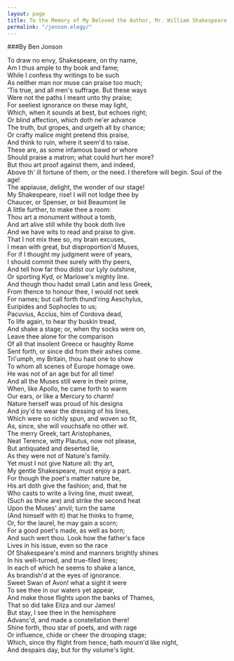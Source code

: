 ```yaml
---
layout: page
title: To the Memory of My Beloved the Author, Mr. William Shakespeare
permalink: "/jonson.elegy/"
---
```


###By Ben Jonson

To draw no envy, Shakespeare, on thy name, <br>
Am I thus ample to thy book and fame; <br>
While I confess thy writings to be such <br>
As neither man nor muse can praise too much; <br>
'Tis true, and all men's suffrage. But these ways <br>
Were not the paths I meant unto thy praise; <br>
For seeliest ignorance on these may light, <br>
Which, when it sounds at best, but echoes right; <br>
Or blind affection, which doth ne'er advance <br>
The truth, but gropes, and urgeth all by chance; <br>
Or crafty malice might pretend this praise, <br>
And think to ruin, where it seem'd to raise. <br>
These are, as some infamous bawd or whore <br>
Should praise a matron; what could hurt her more? <br>
But thou art proof against them, and indeed, <br>
Above th' ill fortune of them, or the need.
I therefore will begin. Soul of the age! <br>
The applause, delight, the wonder of our stage! <br>
My Shakespeare, rise! I will not lodge thee by <br>
Chaucer, or Spenser, or bid Beaumont lie <br>
A little further, to make thee a room: <br>
Thou art a monument without a tomb, <br>
And art alive still while thy book doth live <br>
And we have wits to read and praise to give. <br>
That I not mix thee so, my brain excuses, <br>
I mean with great, but disproportion'd Muses, <br>
For if I thought my judgment were of years, <br>
I should commit thee surely with thy peers, <br>
And tell how far thou didst our Lyly outshine, <br>
Or sporting Kyd, or Marlowe's mighty line. <br>
And though thou hadst small Latin and less Greek, <br>
From thence to honour thee, I would not seek <br>
For names; but call forth thund'ring Aeschylus, <br>
Euripides and Sophocles to us; <br>
Pacuvius, Accius, him of Cordova dead, <br>
To life again, to hear thy buskin tread, <br>
And shake a stage; or, when thy socks were on, <br>
Leave thee alone for the comparison <br>
Of all that insolent Greece or haughty Rome <br>
Sent forth, or since did from their ashes come. <br>
Tri'umph, my Britain, thou hast one to show <br>
To whom all scenes of Europe homage owe. <br>
He was not of an age but for all time! <br>
And all the Muses still were in their prime, <br>
When, like Apollo, he came forth to warm <br>
Our ears, or like a Mercury to charm! <br>
Nature herself was proud of his designs <br>
And joy'd to wear the dressing of his lines, <br>
Which were so richly spun, and woven so fit, <br>
As, since, she will vouchsafe no other wit. <br>
The merry Greek, tart Aristophanes, <br>
Neat Terence, witty Plautus, now not please, <br>
But antiquated and deserted lie, <br>
As they were not of Nature's family. <br>
Yet must I not give Nature all: thy art, <br>
My gentle Shakespeare, must enjoy a part. <br>
For though the poet's matter nature be, <br>
His art doth give the fashion; and, that he <br>
Who casts to write a living line, must sweat, <br>
(Such as thine are) and strike the second heat <br>
Upon the Muses' anvil; turn the same <br>
(And himself with it) that he thinks to frame, <br>
Or, for the laurel, he may gain a scorn; <br>
For a good poet's made, as well as born; <br>
And such wert thou. Look how the father's face <br>
Lives in his issue, even so the race <br>
Of Shakespeare's mind and manners brightly shines <br>
In his well-turned, and true-filed lines; <br>
In each of which he seems to shake a lance, <br>
As brandish'd at the eyes of ignorance. <br>
Sweet Swan of Avon! what a sight it were <br>
To see thee in our waters yet appear, <br>
And make those flights upon the banks of Thames, <br>
That so did take Eliza and our James! <br>
But stay, I see thee in the hemisphere <br>
Advanc'd, and made a constellation there! <br>
Shine forth, thou star of poets, and with rage <br>
Or influence, chide or cheer the drooping stage; <br>
Which, since thy flight from hence, hath mourn'd like night, <br>
And despairs day, but for thy volume's light. <br>
